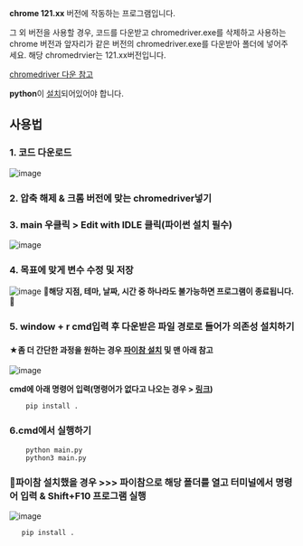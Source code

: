 **chrome 121.xx** 버전에 작동하는 프로그램입니다. 

그 외 버전을 사용할 경우, 코드를 다운받고 chromedriver.exe를 삭제하고 사용하는 chrome 버전과 앞자리가 같은 버전의 chromedriver.exe를 다운받아 폴더에 넣어주세요. 해당 chromedrvier는 121.xx버전입니다.

  [chromedriver 다운 참고](https://to-all-rounder.tistory.com/entry/ChromeDriver-%EB%B2%84%EC%A0%84%EB%B3%84-%EB%8B%A4%EC%9A%B4%EB%A1%9C%EB%93%9C)        




**python**이 [설치](https://blog.naver.com/PostView.nhn?blogId=gonzo52&logNo=221506369597)되어있어야 합니다.  
  
  
## 사용법  
  
   ### **1. 코드 다운로드**
![image](https://github.com/sumin34/seleniumEscapeMac/assets/73535327/ad1f9959-fc5b-4d4d-8703-4e0366d7fa00)


  ### **2. 압축 해제 & 크롬 버전에 맞는 chromedriver넣기**

  ### **3. main 우클릭 > Edit with IDLE 클릭(파이썬 설치 필수)**
  ![image](https://github.com/sumin34/seleniumEscapeMac/assets/73535327/4da15e9a-4c85-4a7c-9978-3c9740a1c16d)


  ### **4. 목표에 맞게 변수 수정 및 저장**
  ![image](https://github.com/sumin34/seleniumEscapeMac/assets/73535327/8c388e53-9169-4e13-9aa3-230446dc04e0)
  :gem:**해당 지점, 테마, 날짜, 시간 중 하나라도 불가능하면 프로그램이 종료됩니다.**:gem:

  ### **5. window + r cmd입력 후 다운받은 파일 경로로 들어가 의존성 설치하기**
  #### **★좀 더 간단한 과정을 원하는 경우 [파이참 설치](https://www.jetbrains.com/ko-kr/pycharm/download/?section=windows) 및 맨 아래 참고**
  
![image](https://github.com/sumin34/seleniumEscapeMac/assets/73535327/d56f1d84-714e-412e-8021-fdbab1314e16)  

  **cmd에 아래 명령어 입력(명령어가 없다고 나오는 경우 > [링크](https://balabala.tistory.com/76#:~:text=Python%EC%97%90%EB%8A%94%20%EB%8B%A4%EC%96%91%ED%95%9C%20%ED%8C%A8%ED%82%A4%EC%A7%80%EC%99%80%20%EB%9D%BC%EC%9D%B4%EB%B8%8C%EB%9F%AC%EB%A6%AC%EB%A5%BC%20%EC%9E%88%EB%8A%94%EB%8D%B0%2C%20Python%20%ED%8C%A8%ED%82%A4%EC%A7%80%20%EA%B4%80%EB%A6%AC%EC%9E%90%EC%9D%B8,install%20%EB%AA%85%EB%A0%B9%EC%96%B4%EA%B0%80%20%EC%8B%A4%ED%96%89%20%EA%B0%80%EB%8A%A5%ED%95%9C%20%EA%B2%83%EC%9D%84%20%ED%99%95%EC%9D%B8%ED%95%A0%20%EC%88%98%20%EC%9E%88%EB%8B%A4.))**

        pip install .
  
   ### **6.cmd에서 실행하기**

        python main.py
        python3 main.py


 ### :gem:**파이참 설치했을 경우 >>> 파이참으로 해당 폴더를 열고 터미널에서 명령어 입력 & Shift+F10 프로그램 실행**
![image](https://github.com/sumin34/seleniumEscapeMac/assets/73535327/e56a0301-71ef-4fa9-b098-0ab67e3337a6)

       pip install .







